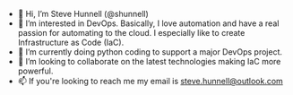 - 👋 Hi, I’m Steve Hunnell (@shunnell)
- 👀 I’m interested in DevOps. Basically, I love automation and have a real passion for automating to the cloud. I especially like to create Infrastructure as Code (IaC).
- 🌱 I’m currently doing python coding to support a major DevOps project.
- 💞️ I’m looking to collaborate on the latest technologies making IaC more powerful.
- 📫 If you're looking to reach me my email is steve.hunnell@outlook.com

<!---
shunnell/shunnell is a ✨ special ✨ repository because its `README.md` (this file) appears on your GitHub profile.
You can click the Preview link to take a look at your changes.
--->
